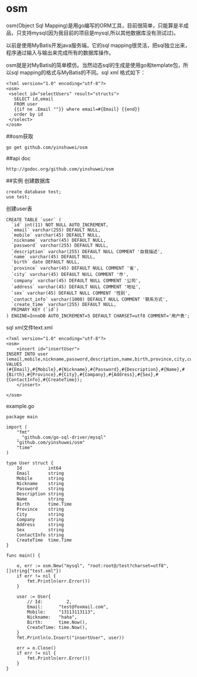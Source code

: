osm
===

osm(Object Sql Mapping)是用go编写的ORM工具，目前很简单，只能算是半成品，只支持mysql(因为我目前的项目是mysql,所以其他数据库没有测试过)。

以前是使用MyBatis开发java服务端，它的sql mapping很灵活，把sql独立出来，程序通过输入与输出来完成所有的数据库操作。

osm就是对MyBatis的简单模仿。当然动态sql的生成是使用go和template包，所以sql mapping的格式与MyBatis的不同。sql xml 格式如下：

	<?xml version="1.0" encoding="utf-8"?>
	<osm>
	 <select id="selectUsers" result="structs">
	   SELECT id,email
	   FROM user
	   {{if ne .Email ""}} where email=#{Email} {{end}}
	   order by id
	 </select>
	</osm>


##osm获取

	go get github.com/yinshuwei/osm

##api doc

	http://godoc.org/github.com/yinshuwei/osm

##实例
创建数据库
	
	create database test;
	use test;
创建user表
	
	CREATE TABLE `user` (
	  `id` int(11) NOT NULL AUTO_INCREMENT,
	  `email` varchar(255) DEFAULT NULL,
	  `mobile` varchar(45) DEFAULT NULL,
	  `nickname` varchar(45) DEFAULT NULL,
	  `password` varchar(255) DEFAULT NULL,
	  `description` varchar(255) DEFAULT NULL COMMENT '自我描述',
	  `name` varchar(45) DEFAULT NULL,
	  `birth` date DEFAULT NULL,
	  `province` varchar(45) DEFAULT NULL COMMENT '省',
	  `city` varchar(45) DEFAULT NULL COMMENT '市',
	  `company` varchar(45) DEFAULT NULL COMMENT '公司',
	  `address` varchar(45) DEFAULT NULL COMMENT '地址',
	  `sex` varchar(45) DEFAULT NULL COMMENT '性别',
	  `contact_info` varchar(1000) DEFAULT NULL COMMENT '联系方式',
	  `create_time` varchar(255) DEFAULT NULL,
	  PRIMARY KEY (`id`)
	) ENGINE=InnoDB AUTO_INCREMENT=5 DEFAULT CHARSET=utf8 COMMENT='用户表';

sql xml文件text.xml

	<?xml version="1.0" encoding="utf-8"?>
	<osm>
		<insert id="insertUser">
	INSERT INTO user
	(email,mobile,nickname,password,description,name,birth,province,city,company,address,sex,contact_info,create_time)
	VALUES
	(#{Email},#{Mobile},#{Nickname},#{Password},#{Description},#{Name},#{Birth},#{Province},#{City},#{Company},#{Address},#{Sex},#{ContactInfo},#{CreateTime});
		</insert>

	</osm>

example.go

	package main

	import (
		"fmt"
		_ "github.com/go-sql-driver/mysql"
		"github.com/yinshuwei/osm"
		"time"
	)

	type User struct {
		Id          int64
		Email       string
		Mobile      string
		Nickname    string
		Password    string
		Description string
		Name        string
		Birth       time.Time
		Province    string
		City        string
		Company     string
		Address     string
		Sex         string
		ContactInfo string
		CreateTime  time.Time
	}

	func main() {

		o, err := osm.New("mysql", "root:root@/test?charset=utf8", []string{"test.xml"})
		if err != nil {
			fmt.Println(err.Error())
		}

		user := User{
			// Id:         2,
			Email:      "test@foxmail.com",
			Mobile:     "13113113113",
			Nickname:   "haha",
			Birth:      time.Now(),
			CreateTime: time.Now(),
		}
		fmt.Println(o.Insert("insertUser", user))
		
		err = o.Close()
		if err != nil {
			fmt.Println(err.Error())
		}
	}
